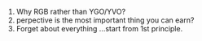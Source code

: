 1. Why RGB rather than YGO/YVO?
2. perpective is the most important thing you can earn?
3. Forget about everything ...start from 1st principle.
